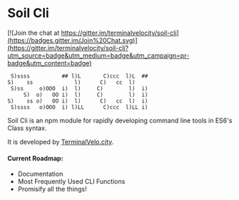 Soil Cli
=====

[![Join the chat at https://gitter.im/terminalvelocity/soil-cli](https://badges.gitter.im/Join%20Chat.svg)](https://gitter.im/terminalvelocity/soil-cli?utm_source=badge&utm_medium=badge&utm_campaign=pr-badge&utm_content=badge)

```
 S)ssss          ## l)L       C)ccc  l)L  ##
S)    ss             l)      C)   cc  l)
 S)ss     o)OOO  i)  l)     C)        l)  i)
     S)  o)   OO i)  l)     C)        l)  i)
S)    ss o)   OO i)  l)      C)   cc  l)  i)
 S)ssss   o)OOO  i) l)LL      C)ccc  l)LL i)
 ```

Soil Cli is an npm module for rapidly developing command line tools in ES6's Class syntax.

It is developed by [TerminalVelo.city](https://github.com/terminalvelocity).

#### Current Roadmap:

- Documentation
- Most Frequently Used CLI Functions
- Promisify all the things!

